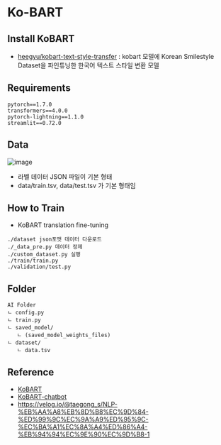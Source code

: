 # Ko-BART

## Install KoBART

- [heegyu/kobart-text-style-transfer](https://huggingface.co/heegyu/kobart-text-style-transfer)
: kobart 모델에 Korean Smilestyle Dataset을 파인튜닝한 한국어 텍스트 스타일 변환 모델

## Requirements
```
pytorch==1.7.0
transformers==4.0.0
pytorch-lightning==1.1.0
streamlit==0.72.0
```
## Data
![image](https://github.com/zyounguri/Ko-BART/assets/138076274/b88625a3-3c02-4c9f-b258-4d36259d6931)
- 라벨 데이터 JSON 파일이 기본 형태
- data/train.tsv, data/test.tsv 가 기본 형태임
  

## How to Train
- KoBART translation fine-tuning
```
./dataset json포맷 데이터 다운로드
./_data_pre.py 데이터 정제
./custom_dataset.py 실행
./train/train.py
./validation/test.py

```
## Folder
```
AI Folder 
ㄴ config.py
ㄴ train.py
ㄴ saved_model/
   ㄴ (saved_model_weights_files)
ㄴ dataset/
   ㄴ data.tsv
```

## Reference
- [KoBART](https://github.com/SKT-AI/KoBART)
- [KoBART-chatbot](https://github.com/haven-jeon/KoBART-chatbot)
- https://velog.io/@taegong_s/NLP-%EB%AA%A8%EB%8D%B8%EC%9D%84-%ED%99%9C%EC%9A%A9%ED%95%9C-%EC%BA%A1%EC%8A%A4%ED%86%A4-%EB%94%94%EC%9E%90%EC%9D%B8-1
